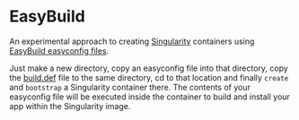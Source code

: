 # EasyBuild
An experimental approach to creating [Singularity](ttps://github.com/singularityware/singularity) containers using [EasyBuild easyconfig files](https://github.com/easybuilders/easybuild-easyconfigs).

Just make a new directory, copy an easyconfig file into that directory, copy the [build.def](EasyBuild/build.def) file to the same directory, cd to that location and finally `create` and `bootstrap` a Singularity container there. The contents of your easyconfig file will be executed inside the container to build and install your app within the Singularity image.   
